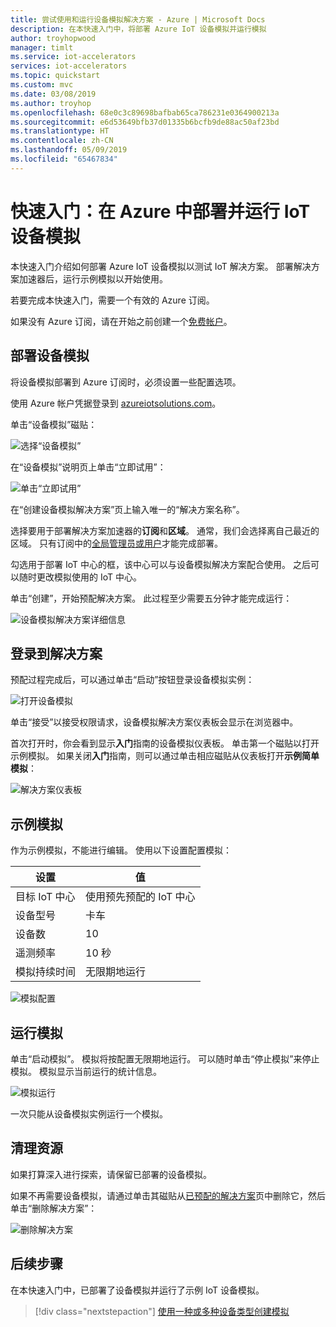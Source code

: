 ```yaml
---
title: 尝试使用和运行设备模拟解决方案 - Azure | Microsoft Docs
description: 在本快速入门中，将部署 Azure IoT 设备模拟并运行模拟
author: troyhopwood
manager: timlt
ms.service: iot-accelerators
services: iot-accelerators
ms.topic: quickstart
ms.custom: mvc
ms.date: 03/08/2019
ms.author: troyhop
ms.openlocfilehash: 68e0c3c89698bafbab65ca786231e0364900213a
ms.sourcegitcommit: e6d53649bfb37d01335b6bcfb9de88ac50af23bd
ms.translationtype: HT
ms.contentlocale: zh-CN
ms.lasthandoff: 05/09/2019
ms.locfileid: "65467834"
---
```

# <a name="quickstart-deploy-and-run-an-iot-device-simulation-in-azure"></a>快速入门：在 Azure 中部署并运行 IoT 设备模拟

本快速入门介绍如何部署 Azure IoT 设备模拟以测试 IoT 解决方案。 部署解决方案加速器后，运行示例模拟以开始使用。

若要完成本快速入门，需要一个有效的 Azure 订阅。

如果没有 Azure 订阅，请在开始之前创建一个[免费帐户](https://azure.microsoft.com/free/?WT.mc_id=A261C142F)。

## <a name="deploy-device-simulation"></a>部署设备模拟

将设备模拟部署到 Azure 订阅时，必须设置一些配置选项。

使用 Azure 帐户凭据登录到 [azureiotsolutions.com](https://www.azureiotsolutions.com/Accelerators)。

单击“设备模拟”磁贴：

![选择“设备模拟”](./media/quickstart-device-simulation-deploy/devicesimulation.png)

在“设备模拟”说明页上单击“立即试用”：

![单击“立即试用”](./media/quickstart-device-simulation-deploy/devicesimulationpdp1.png)

在“创建设备模拟解决方案”页上输入唯一的“解决方案名称”。

选择要用于部署解决方案加速器的**订阅**和**区域**。 通常，我们会选择离自己最近的区域。 只有订阅中的[全局管理员或用户](iot-accelerators-permissions.md)才能完成部署。

勾选用于部署 IoT 中心的框，该中心可以与设备模拟解决方案配合使用。 之后可以随时更改模拟使用的 IoT 中心。

单击“创建”，开始预配解决方案。 此过程至少需要五分钟才能完成运行：

![设备模拟解决方案详细信息](./media/quickstart-device-simulation-deploy/createform.png)

## <a name="sign-in-to-the-solution"></a>登录到解决方案

预配过程完成后，可以通过单击“启动”按钮登录设备模拟实例：

![打开设备模拟](./media/quickstart-device-simulation-deploy/choosenew.png)

单击“接受”以接受权限请求，设备模拟解决方案仪表板会显示在浏览器中。

首次打开时，你会看到显示**入门**指南的设备模拟仪表板。 单击第一个磁贴以打开示例模拟。 如果关闭**入门**指南，则可以通过单击相应磁贴从仪表板打开**示例简单模拟**：

![解决方案仪表板](./media/quickstart-device-simulation-deploy/gettingstarted1.png)

## <a name="sample-simulation"></a>示例模拟

作为示例模拟，不能进行编辑。 使用以下设置配置模拟：

| 设置             | 值                       |
| ------------------- | --------------------------- |
| 目标 IoT 中心      | 使用预先预配的 IoT 中心 |
| 设备型号        | 卡车                       |
| 设备数   | 10                          |
| 遥测频率 | 10 秒                  |
| 模拟持续时间 | 无限期地运行            |

![模拟配置](./media/quickstart-device-simulation-deploy/samplesimulation1.png)

## <a name="run-the-simulation"></a>运行模拟

单击“启动模拟”。 模拟将按配置无限期地运行。 可以随时单击“停止模拟”来停止模拟。 模拟显示当前运行的统计信息。

![模拟运行](./media/quickstart-device-simulation-deploy/runningsimulation.png)

一次只能从设备模拟实例运行一个模拟。

## <a name="clean-up-resources"></a>清理资源

如果打算深入进行探索，请保留已部署的设备模拟。

如果不再需要设备模拟，请通过单击其磁贴从[已预配的解决方案](https://www.azureiotsolutions.com/Accelerators#dashboard)页中删除它，然后单击“删除解决方案”：

![删除解决方案](media/quickstart-device-simulation-deploy/deletesolution.png)

## <a name="next-steps"></a>后续步骤

在本快速入门中，已部署了设备模拟并运行了示例 IoT 设备模拟。

> [!div class="nextstepaction"]
> [使用一种或多种设备类型创建模拟](iot-accelerators-device-simulation-create-simulation.md)